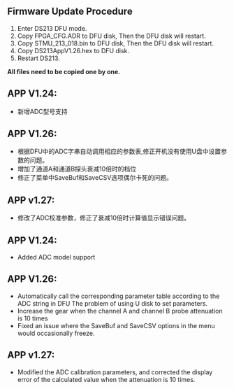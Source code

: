 ## Firmware Update Procedure

1. Enter DS213 DFU mode.
2. Copy FPGA_CFG.ADR to DFU disk, Then the DFU disk will restart.
3. Copy STMU_213_018.bin to DFU disk, Then the DFU disk will restart.
4. Copy DS213AppV1.26.hex to DFU disk.
5. Restart DS213.

**All files need to be copied one by one.**

## APP V1.24:

- 新增ADC型号支持

## APP V1.26:

- 根据DFU中的ADC字串自动调用相应的参数表,修正开机没有使用U盘中设置参数的问题。
- 增加了通道A和通道B探头衰减10倍时的档位
- 修正了菜单中SaveBuf和SaveCSV选项偶尔卡死的问题。

## APP v1.27:

- 修改了ADC校准参数，修正了衰减10倍时计算值显示错误问题。

## APP V1.24:

- Added ADC model support

## APP V1.26:

- Automatically call the corresponding parameter table according to the ADC string in DFU
  The problem of using U disk to set parameters.
- Increase the gear when the channel A and channel B probe attenuation is 10 times
- Fixed an issue where the SaveBuf and SaveCSV options in the menu would occasionally freeze.

## APP v1.27:

- Modified the ADC calibration parameters, and corrected the display error of the 
  calculated value when the attenuation is 10 times.
